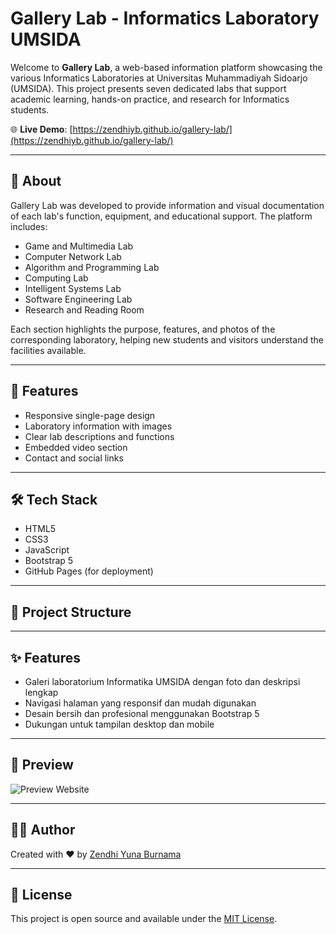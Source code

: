 # Gallery Lab - Informatics Laboratory UMSIDA

Welcome to **Gallery Lab**, a web-based information platform showcasing the various Informatics Laboratories at Universitas Muhammadiyah Sidoarjo (UMSIDA). This project presents seven dedicated labs that support academic learning, hands-on practice, and research for Informatics students.

🌐 **Live Demo**: [https://zendhiyb.github.io/gallery-lab/](https://zendhiyb.github.io/gallery-lab/)

---

## 📌 About

Gallery Lab was developed to provide information and visual documentation of each lab's function, equipment, and educational support. The platform includes:

- Game and Multimedia Lab
- Computer Network Lab
- Algorithm and Programming Lab
- Computing Lab
- Intelligent Systems Lab
- Software Engineering Lab
- Research and Reading Room

Each section highlights the purpose, features, and photos of the corresponding laboratory, helping new students and visitors understand the facilities available.

---

## 🚀 Features

- Responsive single-page design
- Laboratory information with images
- Clear lab descriptions and functions
- Embedded video section
- Contact and social links

---

## 🛠️ Tech Stack

- HTML5  
- CSS3  
- JavaScript  
- Bootstrap 5  
- GitHub Pages (for deployment)

---

## 📂 Project Structure


---

## ✨ Features

- Galeri laboratorium Informatika UMSIDA dengan foto dan deskripsi lengkap
- Navigasi halaman yang responsif dan mudah digunakan
- Desain bersih dan profesional menggunakan Bootstrap 5
- Dukungan untuk tampilan desktop dan mobile

---

## 📸 Preview

![Preview Website](https://zendhiyb.github.io/gallery-lab/assets/preview.png)

---

## 👨‍💻 Author

Created with ❤️ by [Zendhi Yuna Burnama](https://github.com/zendhiyb)

---

## 📄 License

This project is open source and available under the [MIT License](LICENSE).

